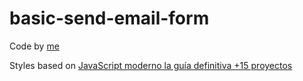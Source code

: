 # basic-send-email-form



Code by [me](https://github.com/sofiamejiamuro)

Styles based on [JavaScript moderno la guía definitiva +15 proyectos](https://www.udemy.com/share/101Z6UBksSdFlTQHQ=/)

